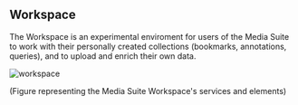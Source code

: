 Workspace
---

The Workspace is an experimental enviroment for users of the Media Suite to work with their personally created collections (bookmarks, annotations, queries), and to upload and enrich their own data.

![workspace](https://github.com/CLARIAH/mediasuite-info/blob/master/docs/_images/workspace.jpg)

(Figure representing the Media Suite Workspace's services and elements)